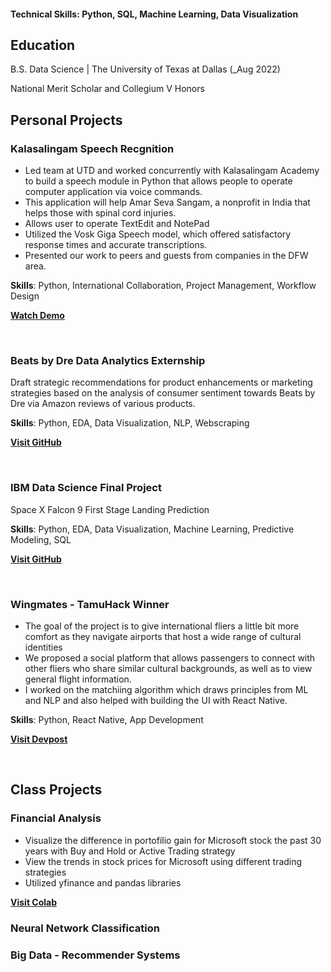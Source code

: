 
#### Technical Skills: Python, SQL, Machine Learning, Data Visualization

## Education		        		
B.S. Data Science | The University of Texas at Dallas (_Aug 2022)

National Merit Scholar and Collegium V Honors
<br>
## Personal Projects


### Kalasalingam Speech Recgnition

- Led team at UTD and worked concurrently with Kalasalingam Academy to build a speech module in Python that allows people to operate computer application via voice commands.
- This application will help Amar Seva Sangam, a nonprofit in India that helps those with spinal cord injuries.
- Allows user to operate TextEdit and NotePad
- Utilized the Vosk Giga Speech model, which offered satisfactory response times and accurate transcriptions.
- Presented our work to peers and guests from companies in the DFW area.

**Skills**: Python, International Collaboration, Project Management, Workflow Design

[**Watch Demo**](https://www.youtube.com/watch?v=vant6FqamCY)



<br>


### Beats by Dre Data Analytics Externship

Draft strategic recommendations for product enhancements or marketing strategies based on the analysis of consumer sentiment towards Beats by Dre via Amazon reviews of various products.

**Skills**: Python, EDA, Data Visualization, NLP, Webscraping

[**Visit GitHub**](https://github.com/nealshiyekar/Beats-by-Dre-externship.git)

<br>

### IBM Data Science Final Project

Space X Falcon 9 First Stage Landing Prediction

**Skills**: Python, EDA, Data Visualization, Machine Learning, Predictive Modeling, SQL

[**Visit GitHub**](https://github.com/nealshiyekar/IBM-Data-Science-Capstone.git)

<br>

### Wingmates - TamuHack Winner

- The goal of the project is to give international fliers a little bit more comfort as they navigate airports that host a wide range of cultural identities
- We proposed a social platform that allows passengers to connect with other fliers who share similar cultural backgrounds, as well as to view general flight information.
- I worked on the matchiing algorithm which draws principles from ML and NLP and also helped with building the UI with React Native.

**Skills**: Python, React Native, App Development

[**Visit Devpost**](https://devpost.com/software/wingmates)

<br>

## Class Projects

### Financial Analysis

- Visualize the difference in portofilio gain for Microsoft stock the past 30 years with Buy and Hold or Active Trading strategy
- View the trends in stock prices for Microsoft using different trading strategies
- Utilized yfinance and pandas libraries
  
[**Visit Colab**](https://colab.research.google.com/drive/1FZC4aMcyg2YW0_ei7_lyfgVlj3TpPeKv?usp=sharing)



### Neural Network Classification


### Big Data - Recommender Systems



